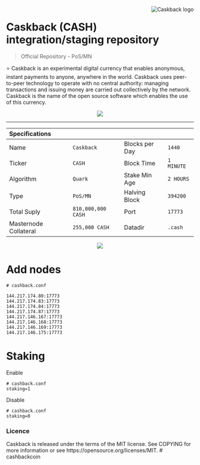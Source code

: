 <a href="https://newcashbackcoin.com/">
    <img src="https://newcashbackcoin.com/img/logogit.png" alt="Caskback logo" title="Caskback" align="right" />
</a>

Caskback (CASH) integration/staging repository
======================
> Official Repository - PoS/MN

:star: Caskback is an experimental digital currency that enables anonymous, instant payments to anyone, anywhere in the world. Caskback uses peer-to-peer technology to operate with no central authority: managing transactions and issuing money are carried out collectively by the network. Caskback is the name of the open source software which enables the use of this currency.

<p align="center"><a href="https://github.com/cashback-coin/cashback-2.0/releases"><img src="https://newcashbackcoin.com/img/wallet.png" /></a></p>
<hr>

|Specifications		   		| 					  |						|					  |
|:-------------------- 		| :------------------ | :------------------ | :------------------ |
|Name  		                | `Caskback`             |Blocks per Day   	| `1440`              |
|Ticker 				    | `CASH`               |Block Time  			| `1 MINUTE`          |
|Algorithm					| `Quark`             |Stake Min Age		| `2 HOURS`           |
|Type 						| `PoS/MN`            |Halving Block  		| `394200`            |
|Total Suply 			    | `810,000,000 CASH`    |Port 			    | `17773`    		  |
|Masternode Collateral      | `255,000 CASH`         |Datadir			    | `.cash`			  |

<p align="center"><img src="https://newcashbackcoin.com/img/blocks.jpg" /></a></p>

Add nodes
======================
```
# cashback.conf

144.217.174.80:17773
144.217.174.83:17773
144.217.174.84:17773
144.217.174.87:17773
144.217.146.167:17773
144.217.146.168:17773
144.217.146.169:17773
144.217.146.175:17773

```

Staking
======================
Enable
```
# cashback.conf
staking=1
```

Disable
```
# cashback.conf
staking=0
```

<h3>Licence</h3>
Caskback is released under the terms of the MIT license. See COPYING for more information or see https://opensource.org/licenses/MIT.
# cashbackcoin
